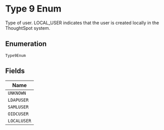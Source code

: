 
# Type 9 Enum

Type of user. LOCAL_USER indicates that the user is created locally in the ThoughtSpot system.

## Enumeration

`Type9Enum`

## Fields

| Name |
|  --- |
| `UNKNOWN` |
| `LDAPUSER` |
| `SAMLUSER` |
| `OIDCUSER` |
| `LOCALUSER` |


